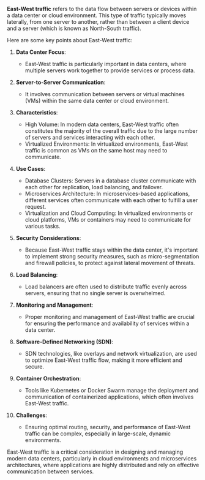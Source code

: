 **East-West traffic** refers to the data flow between servers or devices within a data center or cloud environment. This type of traffic typically moves laterally, from one server to another, rather than between a client device and a server (which is known as North-South traffic).

Here are some key points about East-West traffic:

1. **Data Center Focus**:
   - East-West traffic is particularly important in data centers, where multiple servers work together to provide services or process data. 

2. **Server-to-Server Communication**:
   - It involves communication between servers or virtual machines (VMs) within the same data center or cloud environment.

3. **Characteristics**:
   - High Volume: In modern data centers, East-West traffic often constitutes the majority of the overall traffic due to the large number of servers and services interacting with each other.
   - Virtualized Environments: In virtualized environments, East-West traffic is common as VMs on the same host may need to communicate.

4. **Use Cases**:
   - Database Clusters: Servers in a database cluster communicate with each other for replication, load balancing, and failover.
   - Microservices Architecture: In microservices-based applications, different services often communicate with each other to fulfill a user request.
   - Virtualization and Cloud Computing: In virtualized environments or cloud platforms, VMs or containers may need to communicate for various tasks.

5. **Security Considerations**:
   - Because East-West traffic stays within the data center, it's important to implement strong security measures, such as micro-segmentation and firewall policies, to protect against lateral movement of threats.

6. **Load Balancing**:
   - Load balancers are often used to distribute traffic evenly across servers, ensuring that no single server is overwhelmed.

7. **Monitoring and Management**:
   - Proper monitoring and management of East-West traffic are crucial for ensuring the performance and availability of services within a data center.

8. **Software-Defined Networking (SDN)**:
   - SDN technologies, like overlays and network virtualization, are used to optimize East-West traffic flow, making it more efficient and secure.

9. **Container Orchestration**:
   - Tools like Kubernetes or Docker Swarm manage the deployment and communication of containerized applications, which often involves East-West traffic.

10. **Challenges**:
    - Ensuring optimal routing, security, and performance of East-West traffic can be complex, especially in large-scale, dynamic environments.

East-West traffic is a critical consideration in designing and managing modern data centers, particularly in cloud environments and microservices architectures, where applications are highly distributed and rely on effective communication between services.
